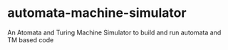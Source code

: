 # automata-machine-simulator
An Atomata and Turing Machine Simulator to build and run automata and TM based code
